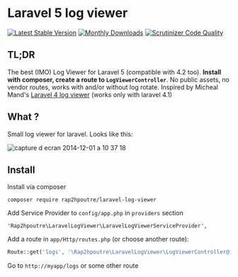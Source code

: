 Laravel 5 log viewer
======================

[![Latest Stable Version](https://poser.pugx.org/rap2hpoutre/laravel-log-viewer/v/stable.svg)](https://packagist.org/packages/rap2hpoutre/laravel-log-viewer) [![Monthly Downloads](https://poser.pugx.org/rap2hpoutre/laravel-log-viewer/d/monthly.png)](https://packagist.org/packages/rap2hpoutre/laravel-log-viewer) [![Scrutinizer Code Quality](https://scrutinizer-ci.com/g/rap2hpoutre/laravel-log-viewer/badges/quality-score.png?b=master)](https://scrutinizer-ci.com/g/rap2hpoutre/laravel-log-viewer/?branch=master) 

TL;DR
-----
The best (IMO) Log Viewer for Laravel 5 (compatible with 4.2 too). **Install with composer, create a route to `LogViewerController`**. No public assets, no vendor routes, works with and/or without log rotate. Inspired by Micheal Mand's [Laravel 4 log viewer](https://github.com/mikemand/logviewer) (works only with laravel 4.1)

What ?
------
Small log viewer for laravel. Looks like this:

![capture d ecran 2014-12-01 a 10 37 18](https://cloud.githubusercontent.com/assets/1575946/5243642/8a00b83a-7946-11e4-8bad-5c705f328bcc.png)

Install
-------
Install via composer

`composer require rap2hpoutre/laravel-log-viewer`

Add Service Provider to `config/app.php` in `providers` section

`'Rap2hpoutre\LaravelLogViewer\LaravelLogViewerServiceProvider',`

Add a route in `app/Http/routes.php` (or choose another route): 
```php 
Route::get('logs', '\Rap2hpoutre\LaravelLogViewer\LogViewerController@index');
``` 

Go to `http://myapp/logs` or some other route
